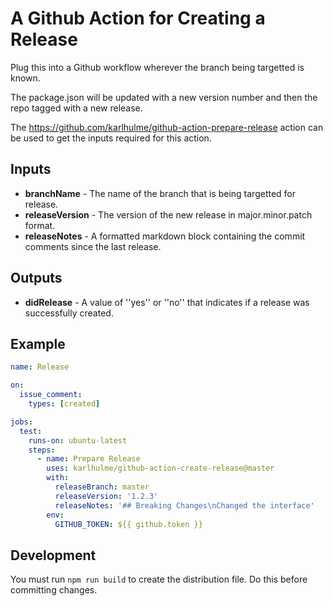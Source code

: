 # A Github Action for Creating a Release

Plug this into a Github workflow wherever the branch being targetted is known.

The package.json will be updated with a new version number and then the repo tagged with a new release.

The https://github.com/karlhulme/github-action-prepare-release action can be used to get the inputs required for this action.

## Inputs

* **branchName** - The name of the branch that is being targetted for release.
* **releaseVersion** - The version of the new release in major.minor.patch format.
* **releaseNotes** - A formatted markdown block containing the commit comments since the last release.

## Outputs

* **didRelease** - A value of ''yes'' or ''no'' that indicates if a release was successfully created.

## Example

```yml
name: Release

on:
  issue_comment:
    types: [created]

jobs:
  test:
    runs-on: ubuntu-latest
    steps:
      - name: Prepare Release
        uses: karlhulme/github-action-create-release@master
        with:
          releaseBranch: master
          releaseVersion: '1.2.3'
          releaseNotes: '## Breaking Changes\nChanged the interface'
        env:
          GITHUB_TOKEN: ${{ github.token }}
```

## Development

You must run `npm run build` to create the distribution file.  Do this before committing changes.
